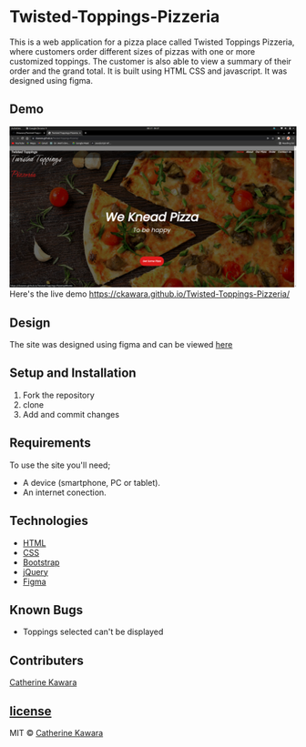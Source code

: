 # Twisted-Toppings-Pizzeria

This is a web application for a pizza place called Twisted Toppings Pizzeria, where customers order different sizes of pizzas with one or more customized toppings. The customer is also able to view a summary of their order and the grand total.
It is built using HTML CSS and javascript. It was designed using figma.

## Demo
![home screenshot](https://github.com/CKawara/Twisted-Toppings-Pizzeria/blob/master/assets/Screenshot%20from%202022-03-21%2006-37-59.png)
Here's the live demo https://ckawara.github.io/Twisted-Toppings-Pizzeria/

## Design
The site was designed using figma and can be viewed [here](https://www.figma.com/file/NxKd5DggDQ5fYMI6wak7F9/Twisted-Toppings?node-id=0%3A1)

## Setup and Installation
1. Fork the repository
2. clone 
3. Add and commit changes


## Requirements
To use the site you'll need;
- A device (smartphone, PC or tablet).
- An internet conection.

## Technologies
- [HTML](https://www.w3schools.com/html/)
- [CSS](https://www.w3schools.com/css/) 
- [Bootstrap](https://getbootstrap.com/) 
- [jQuery](https://jquery.com/)
- [Figma](https://www.figma.com/)

## Known Bugs
- Toppings selected can't be displayed

## Contributers
[Catherine Kawara](https://github.com/CKawara/)

## [license](https://github.com/CKawara/)
MIT © [Catherine Kawara](https://github.com/CKawara/Twisted-Toppings-Pizzeria/blob/master/LICENSE)
